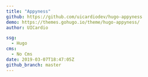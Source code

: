 ```yaml
---
title: "Appyness"
github: https://github.com/uicardiodev/hugo-appyness
demo: https://themes.gohugo.io/theme/hugo-appyness/
author: UICardio

ssg:
  - Hugo
cms:
  - No Cms
date: 2019-03-07T18:47:05Z
github_branch: master
---
```

